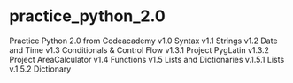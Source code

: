# practice_python_2.0
Practice Python 2.0 from Codeacademy
v1.0 Syntax 
v1.1 Strings
v1.2 Date and Time
v1.3 Conditionals & Control Flow
v1.3.1 Project PygLatin
v1.3.2 Project AreaCalculator
v1.4 Functions
v1.5 Lists and Dictionaries
v.1.5.1 Lists
v.1.5.2 Dictionary